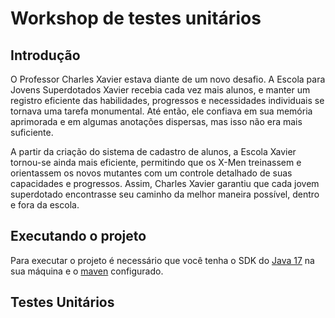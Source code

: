 # Workshop de testes unitários

## Introdução
O Professor Charles Xavier estava diante de um novo desafio. A Escola para Jovens Superdotados Xavier recebia cada vez mais alunos, 
e manter um registro eficiente das habilidades, progressos e necessidades individuais se tornava uma tarefa monumental. 
Até então, ele confiava em sua memória aprimorada e em algumas anotações dispersas, mas isso não era mais suficiente.

A partir da criação do sistema de cadastro de alunos, a Escola Xavier tornou-se ainda mais eficiente, permitindo que os X-Men treinassem e 
orientassem os novos mutantes com um controle detalhado de suas capacidades e progressos. 
Assim, Charles Xavier garantiu que cada jovem superdotado encontrasse seu caminho da melhor maneira possível, dentro e fora da escola.

## Executando o projeto

Para executar o projeto é necessário que você tenha o SDK do [Java 17] na sua máquina e o [maven] configurado.

## Testes Unitários

[maven]: (https://maven.apache.org/install.html)
[Java 17]: (https://www.oracle.com/java/technologies/javase/jdk17-archive-downloads.html)
